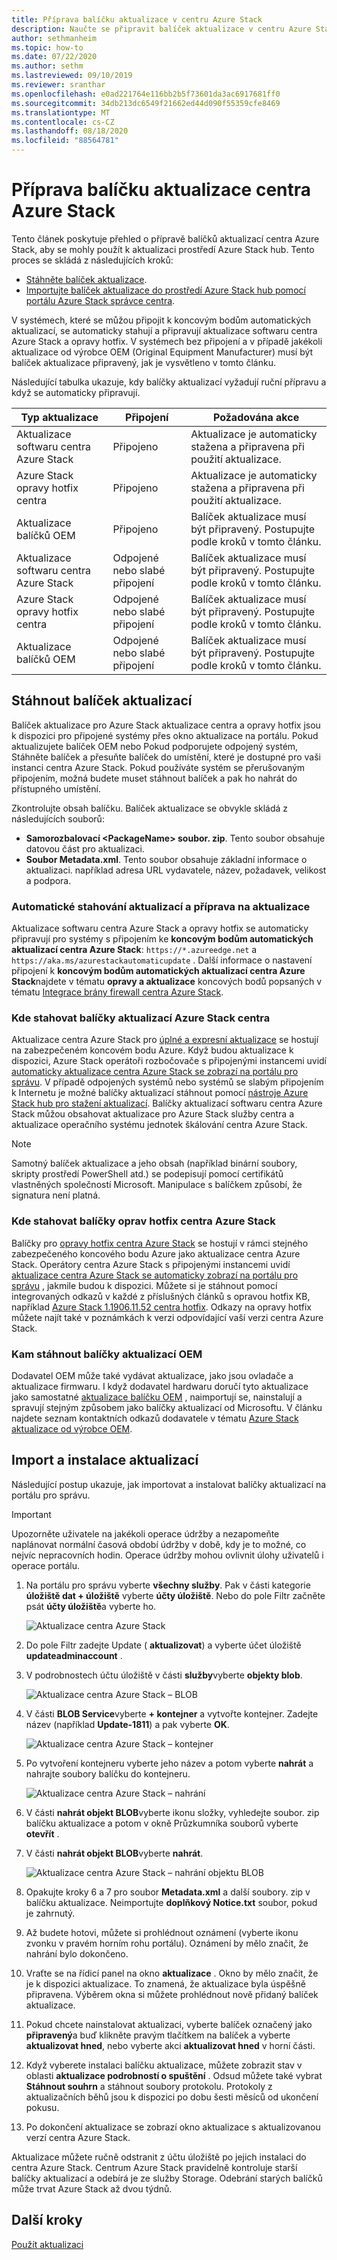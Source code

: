 ```yaml
---
title: Příprava balíčku aktualizace v centru Azure Stack
description: Naučte se připravit balíček aktualizace v centru Azure Stack.
author: sethmanheim
ms.topic: how-to
ms.date: 07/22/2020
ms.author: sethm
ms.lastreviewed: 09/10/2019
ms.reviewer: sranthar
ms.openlocfilehash: e0ad221764e116bb2b5f73601da3ac6917681ff0
ms.sourcegitcommit: 34db213dc6549f21662ed44d090f55359cfe8469
ms.translationtype: MT
ms.contentlocale: cs-CZ
ms.lasthandoff: 08/18/2020
ms.locfileid: "88564781"
---
```

# <a name="prepare-an-azure-stack-hub-update-package"></a>Příprava balíčku aktualizace centra Azure Stack

Tento článek poskytuje přehled o přípravě balíčků aktualizací centra Azure Stack, aby se mohly použít k aktualizaci prostředí Azure Stack hub. Tento proces se skládá z následujících kroků:

- [Stáhněte balíček aktualizace](#download-the-update-package).
- [Importujte balíček aktualizace do prostředí Azure Stack hub pomocí portálu Azure Stack správce centra](#import-and-install-updates).

V systémech, které se můžou připojit k koncovým bodům automatických aktualizací, se automaticky stahují a připravují aktualizace softwaru centra Azure Stack a opravy hotfix. V systémech bez připojení a v případě jakékoli aktualizace od výrobce OEM (Original Equipment Manufacturer) musí být balíček aktualizace připravený, jak je vysvětleno v tomto článku.  

Následující tabulka ukazuje, kdy balíčky aktualizací vyžadují ruční přípravu a když se automaticky připravují.

| Typ aktualizace | Připojení | Požadována akce |
| --- | --- | --- |
| Aktualizace softwaru centra Azure Stack | Připojeno | Aktualizace je automaticky stažena a připravena při použití aktualizace. |
| Azure Stack opravy hotfix centra | Připojeno | Aktualizace je automaticky stažena a připravena při použití aktualizace. |
| Aktualizace balíčků OEM | Připojeno | Balíček aktualizace musí být připravený. Postupujte podle kroků v tomto článku. |
| Aktualizace softwaru centra Azure Stack | Odpojené nebo slabé připojení | Balíček aktualizace musí být připravený. Postupujte podle kroků v tomto článku. |
| Azure Stack opravy hotfix centra | Odpojené nebo slabé připojení | Balíček aktualizace musí být připravený. Postupujte podle kroků v tomto článku. |
| Aktualizace balíčků OEM | Odpojené nebo slabé připojení | Balíček aktualizace musí být připravený. Postupujte podle kroků v tomto článku. |

## <a name="download-the-update-package"></a>Stáhnout balíček aktualizací

Balíček aktualizace pro Azure Stack aktualizace centra a opravy hotfix jsou k dispozici pro připojené systémy přes okno aktualizace na portálu. Pokud aktualizujete balíček OEM nebo Pokud podporujete odpojený systém, Stáhněte balíček a přesuňte balíček do umístění, které je dostupné pro vaši instanci centra Azure Stack. Pokud používáte systém se přerušovaným připojením, možná budete muset stáhnout balíček a pak ho nahrát do přístupného umístění.

Zkontrolujte obsah balíčku. Balíček aktualizace se obvykle skládá z následujících souborů:

- **Samorozbalovací \<PackageName> soubor. zip**. Tento soubor obsahuje datovou část pro aktualizaci.
- **Soubor Metadata.xml**. Tento soubor obsahuje základní informace o aktualizaci. například adresa URL vydavatele, název, požadavek, velikost a podpora.

### <a name="automatic-download-and-preparation-for-update-packages"></a>Automatické stahování aktualizací a příprava na aktualizace

Aktualizace softwaru centra Azure Stack a opravy hotfix se automaticky připravují pro systémy s připojením ke **koncovým bodům automatických aktualizací centra Azure Stack**: `https://*.azureedge.net` a `https://aka.ms/azurestackautomaticupdate` . Další informace o nastavení připojení k **koncovým bodům automatických aktualizací centra Azure Stack**najdete v tématu **opravy a aktualizace** koncových bodů popsaných v tématu [Integrace brány firewall centra Azure Stack](./azure-stack-integrate-endpoints.md#ports-and-urls-outbound).

### <a name="where-to-download-azure-stack-hub-update-packages"></a>Kde stahovat balíčky aktualizací Azure Stack centra

Aktualizace centra Azure Stack pro [úplné a expresní aktualizace](./azure-stack-updates.md#update-package-types) se hostují na zabezpečeném koncovém bodu Azure. Když budou aktualizace k dispozici, Azure Stack operátoři rozbočovače s připojenými instancemi uvidí [automaticky aktualizace centra Azure Stack se zobrazí na portálu pro správu](#automatic-download-and-preparation-for-update-packages). V případě odpojených systémů nebo systémů se slabým připojením k Internetu je možné balíčky aktualizací stáhnout pomocí [nástroje Azure Stack hub pro stažení aktualizací](https://aka.ms/azurestackupdatedownload). Balíčky aktualizací softwaru centra Azure Stack můžou obsahovat aktualizace pro Azure Stack služby centra a aktualizace operačního systému jednotek škálování centra Azure Stack.

>[!NOTE]
>Samotný balíček aktualizace a jeho obsah (například binární soubory, skripty prostředí PowerShell atd.) se podepisují pomocí certifikátů vlastněných společností Microsoft. Manipulace s balíčkem způsobí, že signatura není platná.

### <a name="where-to-download-azure-stack-hub-hotfix-packages"></a>Kde stahovat balíčky oprav hotfix centra Azure Stack

Balíčky pro [opravy hotfix centra Azure Stack](./azure-stack-updates.md#update-package-types) se hostují v rámci stejného zabezpečeného koncového bodu Azure jako aktualizace centra Azure Stack. Operátory centra Azure Stack s připojenými instancemi uvidí [aktualizace centra Azure Stack se automaticky zobrazí na portálu pro správu](#automatic-download-and-preparation-for-update-packages) , jakmile budou k dispozici. Můžete si je stáhnout pomocí integrovaných odkazů v každé z příslušných článků s opravou hotfix KB, například [Azure Stack 1.1906.11.52 centra hotfix](https://support.microsoft.com/help/4515650). Odkazy na opravy hotfix můžete najít také v poznámkách k verzi odpovídající vaší verzi centra Azure Stack.

### <a name="where-to-download-oem-update-packages"></a>Kam stáhnout balíčky aktualizací OEM

Dodavatel OEM může také vydávat aktualizace, jako jsou ovladače a aktualizace firmwaru. I když dodavatel hardwaru doručí tyto aktualizace jako samostatné [aktualizace balíčku OEM](./azure-stack-updates.md#update-package-types) , naimportují se, nainstalují a spravují stejným způsobem jako balíčky aktualizací od Microsoftu. V článku najdete seznam kontaktních odkazů dodavatele v tématu [Azure Stack aktualizace od výrobce OEM](./azure-stack-update-oem.md#oem-contact-information).

## <a name="import-and-install-updates"></a>Import a instalace aktualizací

Následující postup ukazuje, jak importovat a instalovat balíčky aktualizací na portálu pro správu.

> [!IMPORTANT]  
> Upozorněte uživatele na jakékoli operace údržby a nezapomeňte naplánovat normální časová období údržby v době, kdy je to možné, co nejvíc nepracovních hodin. Operace údržby mohou ovlivnit úlohy uživatelů i operace portálu.

1. Na portálu pro správu vyberte **všechny služby**. Pak v části kategorie **úložiště dat + úložiště** vyberte **účty úložiště**. Nebo do pole Filtr začněte psát **účty úložiště**a vyberte ho.

    ![Aktualizace centra Azure Stack](./media/azure-stack-update-prepare-package/image1.png)

2. Do pole Filtr zadejte Update ( **aktualizovat**) a vyberte účet úložiště **updateadminaccount** .

3. V podrobnostech účtu úložiště v části **služby**vyberte **objekty blob**.

    ![Aktualizace centra Azure Stack – BLOB](./media/azure-stack-update-prepare-package/image2.png)

4. V části **BLOB Service**vyberte **+ kontejner** a vytvořte kontejner. Zadejte název (například **Update-1811**) a pak vyberte **OK**.

    ![Aktualizace centra Azure Stack – kontejner](./media/azure-stack-update-prepare-package/image3.png)

5. Po vytvoření kontejneru vyberte jeho název a potom vyberte **nahrát** a nahrajte soubory balíčku do kontejneru.

    ![Aktualizace centra Azure Stack – nahrání](./media/azure-stack-update-prepare-package/image4.png)

6. V části **nahrát objekt BLOB**vyberte ikonu složky, vyhledejte soubor. zip balíčku aktualizace a potom v okně Průzkumníka souborů vyberte **otevřít** .

7. V části **nahrát objekt BLOB**vyberte **nahrát**.

    ![Aktualizace centra Azure Stack – nahrání objektu BLOB](./media/azure-stack-update-prepare-package/image5.png)

8. Opakujte kroky 6 a 7 pro soubor **Metadata.xml** a další soubory. zip v balíčku aktualizace. Neimportujte **doplňkový Notice.txt** soubor, pokud je zahrnutý.

9. Až budete hotovi, můžete si prohlédnout oznámení (vyberte ikonu zvonku v pravém horním rohu portálu). Oznámení by mělo značit, že nahrání bylo dokončeno.

10. Vraťte se na řídicí panel na okno **aktualizace** . Okno by mělo značit, že je k dispozici aktualizace. To znamená, že aktualizace byla úspěšně připravena. Výběrem okna si můžete prohlédnout nově přidaný balíček aktualizace.

11. Pokud chcete nainstalovat aktualizaci, vyberte balíček označený jako **připravený**a buď klikněte pravým tlačítkem na balíček a vyberte **aktualizovat hned**, nebo vyberte akci **aktualizovat hned** v horní části.

12. Když vyberete instalaci balíčku aktualizace, můžete zobrazit stav v oblasti **aktualizace podrobností o spuštění** . Odsud můžete také vybrat **Stáhnout souhrn** a stáhnout soubory protokolu. Protokoly z aktualizačních běhů jsou k dispozici po dobu šesti měsíců od ukončení pokusu.

13. Po dokončení aktualizace se zobrazí okno aktualizace s aktualizovanou verzí centra Azure Stack.

Aktualizace můžete ručně odstranit z účtu úložiště po jejich instalaci do centra Azure Stack. Centrum Azure Stack pravidelně kontroluje starší balíčky aktualizací a odebírá je ze služby Storage. Odebrání starých balíčků může trvat Azure Stack až dvou týdnů.

## <a name="next-steps"></a>Další kroky

[Použít aktualizaci](azure-stack-apply-updates.md)
